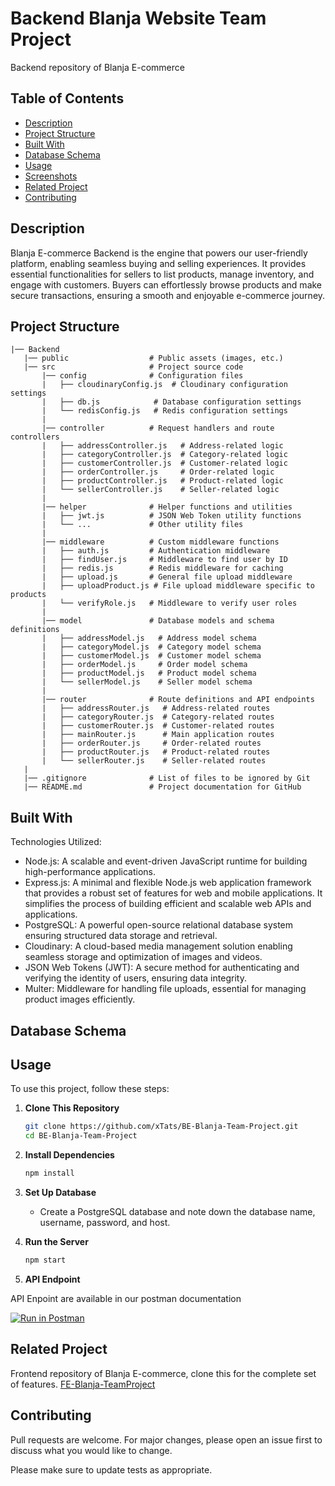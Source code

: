 # Backend Blanja Website Team Project

Backend repository of Blanja E-commerce

## Table of Contents

- [Description](#Description)
- [Project Structure](#Project)
- [Built With](#Built-With)
- [Database Schema](#Database-Schema)
- [Usage](#Usage)
- [Screenshots](#Screenshots)
- [Related Project](#Related-Project)
- [Contributing](#Contributing)

## Description

Blanja E-commerce Backend is the engine that powers our user-friendly platform, enabling seamless buying and selling experiences. It provides essential functionalities for sellers to list products, manage inventory, and engage with customers. Buyers can effortlessly browse products and make secure transactions, ensuring a smooth and enjoyable e-commerce journey.

## Project Structure

```
|── Backend
   |── public                  # Public assets (images, etc.)
   |── src                     # Project source code
       |── config              # Configuration files
       |   ├── cloudinaryConfig.js  # Cloudinary configuration settings
       |   ├── db.js            # Database configuration settings
       |   └── redisConfig.js   # Redis configuration settings
       |
       |── controller          # Request handlers and route controllers
       |   ├── addressController.js   # Address-related logic
       |   ├── categoryController.js  # Category-related logic
       |   ├── customerController.js  # Customer-related logic
       |   ├── orderController.js     # Order-related logic
       |   ├── productController.js   # Product-related logic
       |   └── sellerController.js    # Seller-related logic
       |
       |── helper              # Helper functions and utilities
       |   ├── jwt.js          # JSON Web Token utility functions
       |   └── ...             # Other utility files
       |
       |── middleware          # Custom middleware functions
       |   ├── auth.js         # Authentication middleware
       |   ├── findUser.js     # Middleware to find user by ID
       |   ├── redis.js        # Redis middleware for caching
       |   ├── upload.js       # General file upload middleware
       |   ├── uploadProduct.js # File upload middleware specific to products
       |   └── verifyRole.js   # Middleware to verify user roles
       |
       |── model               # Database models and schema definitions
       |   ├── addressModel.js   # Address model schema
       |   ├── categoryModel.js  # Category model schema
       |   ├── customerModel.js  # Customer model schema
       |   ├── orderModel.js     # Order model schema
       |   ├── productModel.js   # Product model schema
       |   └── sellerModel.js    # Seller model schema
       |
       |── router              # Route definitions and API endpoints
       |   ├── addressRouter.js   # Address-related routes
       |   ├── categoryRouter.js  # Category-related routes
       |   ├── customerRouter.js  # Customer-related routes
       |   ├── mainRouter.js      # Main application routes
       |   ├── orderRouter.js     # Order-related routes
       |   ├── productRouter.js   # Product-related routes
       |   └── sellerRouter.js    # Seller-related routes
   |
   |── .gitignore              # List of files to be ignored by Git
   |── README.md               # Project documentation for GitHub

```

## Built With

Technologies Utilized:

- Node.js: A scalable and event-driven JavaScript runtime for building high-performance applications.
- Express.js: A minimal and flexible Node.js web application framework that provides a robust set of features for web and mobile applications. It simplifies the process of building efficient and scalable web APIs and applications.
- PostgreSQL: A powerful open-source relational database system ensuring structured data storage and retrieval.
- Cloudinary: A cloud-based media management solution enabling seamless storage and optimization of images and videos.
- JSON Web Tokens (JWT): A secure method for authenticating and verifying the identity of users, ensuring data integrity.
- Multer: Middleware for handling file uploads, essential for managing product images efficiently.

## Database Schema


## Usage

To use this project, follow these steps:

1. **Clone This Repository**

   ```bash
   git clone https://github.com/xTats/BE-Blanja-Team-Project.git
   cd BE-Blanja-Team-Project
   ```

2. **Install Dependencies**

   ```bash
   npm install
   ```

3. **Set Up Database**

   - Create a PostgreSQL database and note down the database name, username, password, and host.

4. **Run the Server**

   ```bash
   npm start
   ```

5. **API Endpoint**
  
  API Enpoint are available in our postman documentation
   
   [![Run in Postman](https://run.pstmn.io/button.svg)](https://app.getpostman.com/run-collection/29238474-b4c6395f-1116-4638-932a-90414dfce5d8?action=collection%2Ffork&source=rip_markdown&collection-url=entityId%3D29238474-b4c6395f-1116-4638-932a-90414dfce5d8%26entityType%3Dcollection%26workspaceId%3Df8472dc0-395a-4836-8dea-9ca7e845a285)

## Related Project

Frontend repository of Blanja E-commerce, clone this for the complete set of features.
[FE-Blanja-TeamProject](https://github.com/xTats/BE-Blanja-Team-Project)

## Contributing

Pull requests are welcome. For major changes, please open an issue first to discuss what you would like to change.

Please make sure to update tests as appropriate.